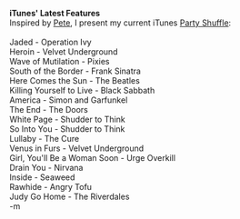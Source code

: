 <b>iTunes' Latest Features</b>
<br />Inspired by <a href="http://www.charm.net/~pete">Pete</a>, I present my current iTunes <a href="http://www.apple.com/itunes/playlists.html">Party Shuffle</a>:
<br />
<br />Jaded - Operation Ivy
<br />Heroin - Velvet Underground
<br />Wave of Mutilation - Pixies
<br />South of the Border - Frank Sinatra
<br />Here Comes the Sun - The Beatles
<br />Killing Yourself to Live - Black Sabbath
<br />America - Simon and Garfunkel
<br />The End - The Doors
<br />White Page - Shudder to Think
<br />So Into You - Shudder to Think
<br />Lullaby - The Cure
<br />Venus in Furs - Velvet Underground
<br />Girl, You'll Be a Woman Soon - Urge Overkill
<br />Drain You - Nirvana
<br />Inside - Seaweed
<br />Rawhide - Angry Tofu
<br />Judy Go Home - The Riverdales
<br />-m
<br />